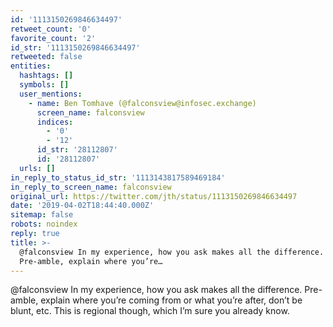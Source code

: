 ```yaml
---
id: '1113150269846634497'
retweet_count: '0'
favorite_count: '2'
id_str: '1113150269846634497'
retweeted: false
entities:
  hashtags: []
  symbols: []
  user_mentions:
    - name: Ben Tomhave (@falconsview@infosec.exchange)
      screen_name: falconsview
      indices:
        - '0'
        - '12'
      id_str: '28112807'
      id: '28112807'
  urls: []
in_reply_to_status_id_str: '1113143817589469184'
in_reply_to_screen_name: falconsview
original_url: https://twitter.com/jth/status/1113150269846634497
date: '2019-04-02T18:44:40.000Z'
sitemap: false
robots: noindex
reply: true
title: >-
  @falconsview In my experience, how you ask makes all the difference.
  Pre-amble, explain where you’re…
---
```


@falconsview In my experience, how you ask makes all the difference. Pre-amble, explain where you’re coming from or what you’re after, don’t be blunt, etc. This is regional though, which I’m sure you already know.